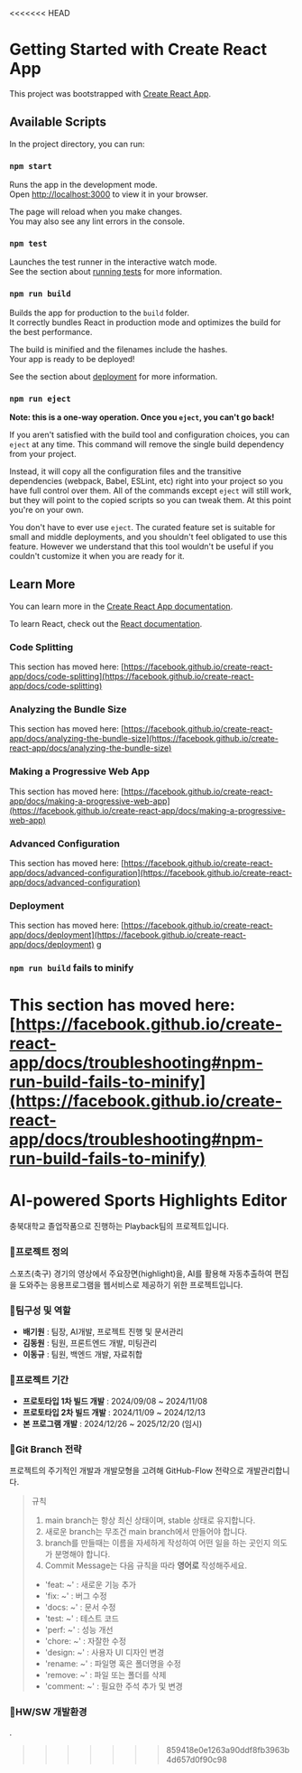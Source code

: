 <<<<<<< HEAD
# Getting Started with Create React App

This project was bootstrapped with [Create React App](https://github.com/facebook/create-react-app).

## Available Scripts

In the project directory, you can run:

### `npm start`

Runs the app in the development mode.\
Open [http://localhost:3000](http://localhost:3000) to view it in your browser.

The page will reload when you make changes.\
You may also see any lint errors in the console.

### `npm test`

Launches the test runner in the interactive watch mode.\
See the section about [running tests](https://facebook.github.io/create-react-app/docs/running-tests) for more information.

### `npm run build`

Builds the app for production to the `build` folder.\
It correctly bundles React in production mode and optimizes the build for the best performance.

The build is minified and the filenames include the hashes.\
Your app is ready to be deployed!

See the section about [deployment](https://facebook.github.io/create-react-app/docs/deployment) for more information.

### `npm run eject`

**Note: this is a one-way operation. Once you `eject`, you can't go back!**

If you aren't satisfied with the build tool and configuration choices, you can `eject` at any time. This command will remove the single build dependency from your project.

Instead, it will copy all the configuration files and the transitive dependencies (webpack, Babel, ESLint, etc) right into your project so you have full control over them. All of the commands except `eject` will still work, but they will point to the copied scripts so you can tweak them. At this point you're on your own.

You don't have to ever use `eject`. The curated feature set is suitable for small and middle deployments, and you shouldn't feel obligated to use this feature. However we understand that this tool wouldn't be useful if you couldn't customize it when you are ready for it.

## Learn More

You can learn more in the [Create React App documentation](https://facebook.github.io/create-react-app/docs/getting-started).

To learn React, check out the [React documentation](https://reactjs.org/).

### Code Splitting

This section has moved here: [https://facebook.github.io/create-react-app/docs/code-splitting](https://facebook.github.io/create-react-app/docs/code-splitting)

### Analyzing the Bundle Size

This section has moved here: [https://facebook.github.io/create-react-app/docs/analyzing-the-bundle-size](https://facebook.github.io/create-react-app/docs/analyzing-the-bundle-size)

### Making a Progressive Web App

This section has moved here: [https://facebook.github.io/create-react-app/docs/making-a-progressive-web-app](https://facebook.github.io/create-react-app/docs/making-a-progressive-web-app)

### Advanced Configuration

This section has moved here: [https://facebook.github.io/create-react-app/docs/advanced-configuration](https://facebook.github.io/create-react-app/docs/advanced-configuration)

### Deployment

This section has moved here: [https://facebook.github.io/create-react-app/docs/deployment](https://facebook.github.io/create-react-app/docs/deployment)
g
### `npm run build` fails to minify

This section has moved here: [https://facebook.github.io/create-react-app/docs/troubleshooting#npm-run-build-fails-to-minify](https://facebook.github.io/create-react-app/docs/troubleshooting#npm-run-build-fails-to-minify)
=======
# AI-powered Sports Highlights Editor
충북대학교 졸업작품으로 진행하는 Playback팀의 프로젝트입니다.

### 📌프로젝트 정의
스포츠(축구) 경기의 영상에서 주요장면(highlight)을, AI를 활용해 자동추출하여 편집을 도와주는 응용프로그램을 웹서비스로 제공하기 위한 프로젝트입니다.

### 📌팀구성 및 역할
- **배기원** : 팀장, AI개발, 프로젝트 진행 및 문서관리
- **김동원** : 팀원, 프론트엔드 개발, 미팅관리
- **이동규** : 팀원, 백엔드 개발, 자료취합

### 📌프로젝트 기간
- **프로토타입 1차 빌드 개발** : 2024/09/08 ~ 2024/11/08
- **프로토타입 2차 빌드 개발** : 2024/11/09 ~ 2024/12/13
- **본 프로그램 개발** : 2024/12/26 ~ 2025/12/20 (임시)

### 📌Git Branch 전략
프로젝트의 주기적인 개발과 개발모형을 고려해 GitHub-Flow 전략으로 개발관리합니다.
>규칙
>1. main branch는 항상 최신 상태이며, stable 상태로 유지합니다.
>2. 새로운 branch는 무조건 main branch에서 만들어야 합니다.
>3. branch를 만들때는 이름을 자세하게 작성하여 어떤 일을 하는 곳인지 의도가 분명해야 합니다.
>4. Commit Message는 다음 규칙을 따라 **영어로** 작성해주세요.
> - 'feat: ~' : 새로운 기능 추가 
> - 'fix: ~'  : 버그 수정
> - 'docs: ~' : 문서 수정 
> - 'test: ~' : 테스트 코드
> - 'perf: ~' : 성능 개선
> - 'chore: ~' : 자잘한 수정
> - 'design: ~' : 사용자 UI 디자인 변경
> - 'rename: ~' : 파일명 혹은 폴더명을 수정
> - 'remove: ~' : 파일 또는 폴더를 삭제
> - 'comment: ~' : 필요한 주석 추가 및 변경

### 📌HW/SW 개발환경
.
>>>>>>> 859418e0e1263a90ddf8fb3963b4d657d0f90c98
